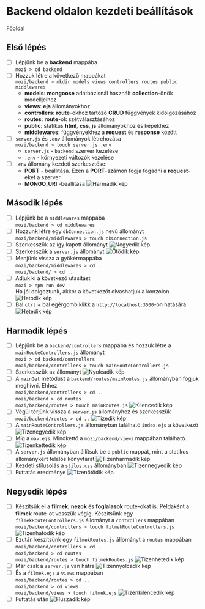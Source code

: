 # Backend oldalon kezdeti beállítások

[Főoldal](/markdown/megoldas.md)

## Első lépés

-   [ ] Lépjünk be a **backend** mappába <br> `mozi > cd backend`
-   [ ] Hozzuk létre a következő mappákat <br> `mozi/backend > mkdir models views controllers routes public middlewares`
    -   **models**: **mongoose** adatbázisnál használt **collection**-önök modelljeihez
    -   **views**: **ejs** állományokhoz
    -   **controllers**: **route**-okhoz tartozó **CRUD** függvények kidolgozásához
    -   **routes**: **route**-ok szétválasztásához
    -   **public**: statikus **html**, **css**, **js** állományokhoz és képekhez
    -   **middlewares**: függvényekhez a **request** és **response** között
-   [ ] `server.js` és `.env` állományok létrehozása <br> `mozi/backend > touch server.js .env`
    -   `server.js` - `backend` szerver kezelése
    -   `.env` - környezeti változók kezelése
-   [ ] `.env` állomány kezdeti szerkesztése:
    -   **PORT** - beállítása. Ezen a **PORT**-számon fogja fogadni a **request**-eket a szerver
    -   **MONGO_URI** -beállítása
        ![Harmadik kép](/markdown/images/kep_003.png)

## Második lépés

-   [ ] Lépjünk be a `middlewares` mappába <br> `mozi/backend > cd middlewares`
-   [ ] Hozzunk létre egy `dbConnection.js` nevű állományt <br> `mozi/backend/middlewares > touch dbConnection.js`
-   [ ] Szerkesszük az így kapott állományt
        ![Negyedik kép](/markdown/images/kep_004.png)
-   [ ] Szerkesszük a `server.js` állományt
        ![Ötödik kép](/markdown/images/kep_005.png)
-   [ ] Menjünk vissza a gyökérmappába <br> `mozi/backend/middlewares > cd ..` <br> `mozi/backend/ > cd ..`
-   [ ] Adjuk ki a következő utasítást <br> `mozi > npm run dev` <br> Ha jól dolgoztunk, akkor a következőt olvashatjuk a konzolon
        ![Hatodik kép](/markdown/images/kep_006.png)
-   [ ] Bal `ctrl` + bal egérgomb klikk a `http://localhost:3500`-on hatására
        ![Hetedik kép](/markdown/images/kep_007.png)

## Harmadik lépés

-   [ ] Lépjünk be a `backend/controllers` mappába és hozzuk létre a `mainRouteControllers.js` állományt <br> `mozi > cd backend/controllers` <br> `mozi/backend/controllers > touch mainRouteControllers.js`
-   [ ] Szerkesszük az állományt
        ![Nyolcadik kép](/markdown/images/kep_008.png)
-   [ ] A `mainGet` metódust a `backend/routes/mainRoutes.js` állományban fogjuk meghívni. Ehhez <br> `mozi/backend/controllers > cd ..` <br> `mozi/backend > cd routes` <br> `mozi/backend/routes > touch mainRoutes.js`
        ![Kilencedik kép](/markdown/images/kep_009.png)
-   [ ] Végül térjünk vissza a `server.js` állományhoz és szerkesszük <br> `mozi/backend/routes > cd ..`
        ![Tizedik kép](/markdown/images/kep_010.png)
-   [ ] A `mainRouteControllers.js` állományban található `index.ejs` a következő
        ![Tizenegyedik kép](/markdown/images/kep_011.png)
-   [ ] Míg a `nav.ejs`. Mindkettő a `mozi/backend/views` mappában található.
        ![Tizenkettedik kép](/markdown/images/kep_012.png)
-   [ ] A `server.js` állományban állítsuk be a `public` mappát, mint a statikus állománykért felelős könyvtárat
        ![Tizenharmadik kép](/markdown/images/kep_013.png)
-   [ ] Kezdeti stílusolás a `stilus.css` állományban
        ![Tizennegyedik kép](/markdown/images/kep_014.png)
-   [ ] Futtatás eredménye
        ![Tizenötödik kép](/markdown/images/kep_015.png)

## Negyedik lépés

-   [ ] Készítsük el a **filmek**, **nezok** és **foglalasok** route-okat is. Példaként a **filmek** route-ot vesszük végig. Készítsünk egy `filmekRouteControllers.js` állományt a `controllers` mappában <br> `mozi/backend/controllers > touch filmekRouteControllers.js`
        ![Tizenhatodik kép](/markdown/images/kep_016.png)
-   [ ] Ezután készítsünk egy `filmekRoutes.js` állományt a `routes` mappában <br> `mozi/backend/controllers > cd ..` <br> `mozi/backend > cd routes` <br> `mozi/backend/routes > touch filmekRoutes.js`
        ![Tizenhetedik kép](/markdown/images/kep_017.png)
-   [ ] Már csak a `server.js` van hátra
        ![Tizennyolcadik kép](/markdown/images/kep_018.png)
-   [ ] És a `filmek.ejs` a `views` mappában <br> `mozi/backend/routes > cd ..` <br> `mozi/backend > cd views` <br> `mozi/backend/views > touch filmek.ejs`
        ![Tizenkilencedik kép](/markdown/images/kep_019.png)
-   [ ] Futtatás után
        ![Huszadik kép](/markdown/images/kep_020.png)
